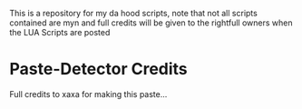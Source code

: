 
This is a repository for my da hood scripts, note that not all scripts contained are myn and full credits will be given to the rightfull owners when the LUA Scripts are posted

# Paste-Detector Credits
Full credits to xaxa for making this paste...
